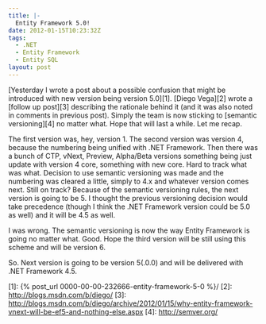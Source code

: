 ```yaml
---
title: |-
  Entity Framework 5.0!
date: 2012-01-15T10:23:32Z
tags:
  - .NET
  - Entity Framework
  - Entity SQL
layout: post
---
```

[Yesterday I wrote a post about a possible confusion that might be introduced with new version being version 5.0][1]. [Diego Vega][2] wrote a [follow up post][3] describing the rationale behind it (and it was also noted in comments in previous post). Simply the team is now sticking to [semantic versioning][4] no matter what. Hope that will last a while. Let me recap.

The first version was, hey, version 1. The second version was version 4, because the numbering being unified with .NET Framework. Then there was a bunch of CTP, vNext, Preview, Alpha/Beta versions something being just update with version 4 core, something with new core. Hard to track what was what. Decision to use semantic versioning was made and the numbering was cleared a little, simply to 4.x and whatever version comes next. Still on track? Because of the semantic versioning rules, the next version is going to be 5. I thought the previous versioning decision would take precedence (though I think the .NET Framework version could be 5.0 as well) and it will be 4.5 as well.

I was wrong. The semantic versioning is now the way Entity Framework is going no matter what. Good. Hope the third version will be still using this scheme and will be version 6.

So. Next version is going to be version 5(.0.0) and will be delivered with .NET Framework 4.5.

[1]: {% post_url 0000-00-00-232666-entity-framework-5-0 %}/
[2]: http://blogs.msdn.com/b/diego/
[3]: http://blogs.msdn.com/b/diego/archive/2012/01/15/why-entity-framework-vnext-will-be-ef5-and-nothing-else.aspx
[4]: http://semver.org/